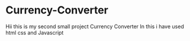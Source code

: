 # Currency-Converter
Hii this is my second small project Currency Converter
In this i have used html css and Javascript
